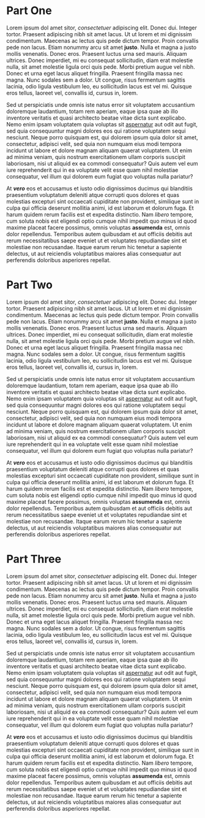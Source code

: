 # Part One #

Lorem ipsum dol amet sitor, *consectetuer* adipiscing elit. Donec dui. Integer 
tortor. Praesent adipiscing nibh sit amet lacus. Ut ut lorem et mi dignissim 
condimentum. Maecenas ac lectus quis pede dictum tempor. Proin convallis pede 
non lacus. Etiam nonummy arcu sit amet **justo**. Nulla et magna a justo mollis 
venenatis. Donec eros. Praesent luctus urna sed mauris. Aliquam ultrices. Donec 
imperdiet, mi eu consequat sollicitudin, diam erat molestie nulla, sit amet 
molestie ligula orci quis pede. Morbi pretium augue vel nibh. Donec et urna eget 
lacus aliquet fringilla. Praesent fringilla massa nec magna. Nunc sodales sem a 
dolor. Ut congue, risus fermentum sagittis lacinia, odio ligula vestibulum leo, 
eu sollicitudin lacus est vel mi. Quisque eros tellus, laoreet vel, convallis 
id, cursus in, lorem.

Sed ut perspiciatis unde omnis iste natus error sit voluptatem accusantium 
doloremque laudantium, totam rem aperiam, eaque ipsa quae ab illo inventore 
veritatis et quasi architecto beatae vitae dicta sunt explicabo. Nemo enim ipsam 
voluptatem quia voluptas sit [aspernatur](http://www.google.com) aut odit aut 
fugit, sed quia consequuntur magni dolores eos qui ratione voluptatem sequi 
nesciunt. Neque porro quisquam est, qui dolorem ipsum quia dolor sit amet, 
consectetur, adipisci velit, sed quia non numquam eius modi tempora incidunt 
ut labore et dolore magnam aliquam quaerat voluptatem. Ut enim ad minima veniam, 
quis nostrum exercitationem ullam corporis suscipit laboriosam, nisi ut aliquid 
ex ea commodi consequatur? Quis autem vel eum iure reprehenderit qui in ea 
voluptate velit esse quam nihil molestiae consequatur, vel illum qui dolorem eum 
fugiat quo voluptas nulla pariatur?

At ***vero*** eos et accusamus et iusto odio dignissimos ducimus qui blanditiis 
praesentium voluptatum deleniti atque corrupti quos dolores et quas molestias 
excepturi sint occaecati cupiditate non provident, similique sunt in culpa qui 
officia deserunt mollitia animi, id est laborum et dolorum fuga. Et harum quidem 
rerum facilis est et expedita distinctio. Nam *libero* tempore, cum soluta nobis 
est eligendi optio cumque nihil impedit quo minus id quod maxime placeat facere 
possimus, omnis voluptas **assumenda** est, omnis dolor repellendus. Temporibus 
autem quibusdam et aut officiis debitis aut rerum necessitatibus saepe eveniet 
ut et voluptates repudiandae sint et molestiae non recusandae. Itaque earum 
rerum hic tenetur a sapiente delectus, ut aut reiciendis voluptatibus maiores 
alias consequatur aut perferendis doloribus asperiores repellat.

<!--more-->

# Part Two #

Lorem ipsum dol amet sitor, *consectetuer* adipiscing elit. Donec dui. Integer 
tortor. Praesent adipiscing nibh sit amet lacus. Ut ut lorem et mi dignissim 
condimentum. Maecenas ac lectus quis pede dictum tempor. Proin convallis pede 
non lacus. Etiam nonummy arcu sit amet **justo**. Nulla et magna a justo mollis 
venenatis. Donec eros. Praesent luctus urna sed mauris. Aliquam ultrices. Donec 
imperdiet, mi eu consequat sollicitudin, diam erat molestie nulla, sit amet 
molestie ligula orci quis pede. Morbi pretium augue vel nibh. Donec et urna eget 
lacus aliquet fringilla. Praesent fringilla massa nec magna. Nunc sodales sem a 
dolor. Ut congue, risus fermentum sagittis lacinia, odio ligula vestibulum leo, 
eu sollicitudin lacus est vel mi. Quisque eros tellus, laoreet vel, convallis 
id, cursus in, lorem.

Sed ut perspiciatis unde omnis iste natus error sit voluptatem accusantium 
doloremque laudantium, totam rem aperiam, eaque ipsa quae ab illo inventore 
veritatis et quasi architecto beatae vitae dicta sunt explicabo. Nemo enim ipsam 
voluptatem quia voluptas sit [aspernatur](http://www.google.com) aut odit aut 
fugit, sed quia consequuntur magni dolores eos qui ratione voluptatem sequi 
nesciunt. Neque porro quisquam est, qui dolorem ipsum quia dolor sit amet, 
consectetur, adipisci velit, sed quia non numquam eius modi tempora incidunt 
ut labore et dolore magnam aliquam quaerat voluptatem. Ut enim ad minima veniam, 
quis nostrum exercitationem ullam corporis suscipit laboriosam, nisi ut aliquid 
ex ea commodi consequatur? Quis autem vel eum iure reprehenderit qui in ea 
voluptate velit esse quam nihil molestiae consequatur, vel illum qui dolorem eum 
fugiat quo voluptas nulla pariatur?

At ***vero*** eos et accusamus et iusto odio dignissimos ducimus qui blanditiis 
praesentium voluptatum deleniti atque corrupti quos dolores et quas molestias 
excepturi sint occaecati cupiditate non provident, similique sunt in culpa qui 
officia deserunt mollitia animi, id est laborum et dolorum fuga. Et harum quidem 
rerum facilis est et expedita distinctio. Nam *libero* tempore, cum soluta nobis 
est eligendi optio cumque nihil impedit quo minus id quod maxime placeat facere 
possimus, omnis voluptas **assumenda** est, omnis dolor repellendus. Temporibus 
autem quibusdam et aut officiis debitis aut rerum necessitatibus saepe eveniet 
ut et voluptates repudiandae sint et molestiae non recusandae. Itaque earum 
rerum hic tenetur a sapiente delectus, ut aut reiciendis voluptatibus maiores 
alias consequatur aut perferendis doloribus asperiores repellat.

<!--more-->

# Part Three #

Lorem ipsum dol amet sitor, *consectetuer* adipiscing elit. Donec dui. Integer 
tortor. Praesent adipiscing nibh sit amet lacus. Ut ut lorem et mi dignissim 
condimentum. Maecenas ac lectus quis pede dictum tempor. Proin convallis pede 
non lacus. Etiam nonummy arcu sit amet **justo**. Nulla et magna a justo mollis 
venenatis. Donec eros. Praesent luctus urna sed mauris. Aliquam ultrices. Donec 
imperdiet, mi eu consequat sollicitudin, diam erat molestie nulla, sit amet 
molestie ligula orci quis pede. Morbi pretium augue vel nibh. Donec et urna eget 
lacus aliquet fringilla. Praesent fringilla massa nec magna. Nunc sodales sem a 
dolor. Ut congue, risus fermentum sagittis lacinia, odio ligula vestibulum leo, 
eu sollicitudin lacus est vel mi. Quisque eros tellus, laoreet vel, convallis 
id, cursus in, lorem.

Sed ut perspiciatis unde omnis iste natus error sit voluptatem accusantium 
doloremque laudantium, totam rem aperiam, eaque ipsa quae ab illo inventore 
veritatis et quasi architecto beatae vitae dicta sunt explicabo. Nemo enim ipsam 
voluptatem quia voluptas sit [aspernatur](http://www.google.com) aut odit aut 
fugit, sed quia consequuntur magni dolores eos qui ratione voluptatem sequi 
nesciunt. Neque porro quisquam est, qui dolorem ipsum quia dolor sit amet, 
consectetur, adipisci velit, sed quia non numquam eius modi tempora incidunt 
ut labore et dolore magnam aliquam quaerat voluptatem. Ut enim ad minima veniam, 
quis nostrum exercitationem ullam corporis suscipit laboriosam, nisi ut aliquid 
ex ea commodi consequatur? Quis autem vel eum iure reprehenderit qui in ea 
voluptate velit esse quam nihil molestiae consequatur, vel illum qui dolorem eum 
fugiat quo voluptas nulla pariatur?

At ***vero*** eos et accusamus et iusto odio dignissimos ducimus qui blanditiis 
praesentium voluptatum deleniti atque corrupti quos dolores et quas molestias 
excepturi sint occaecati cupiditate non provident, similique sunt in culpa qui 
officia deserunt mollitia animi, id est laborum et dolorum fuga. Et harum quidem 
rerum facilis est et expedita distinctio. Nam *libero* tempore, cum soluta nobis 
est eligendi optio cumque nihil impedit quo minus id quod maxime placeat facere 
possimus, omnis voluptas **assumenda** est, omnis dolor repellendus. Temporibus 
autem quibusdam et aut officiis debitis aut rerum necessitatibus saepe eveniet 
ut et voluptates repudiandae sint et molestiae non recusandae. Itaque earum 
rerum hic tenetur a sapiente delectus, ut aut reiciendis voluptatibus maiores 
alias consequatur aut perferendis doloribus asperiores repellat.
